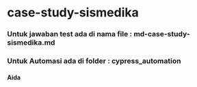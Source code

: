 # case-study-sismedika

### Untuk jawaban test ada di nama file : md-case-study-sismedika.md
### Untuk Automasi ada di folder : cypress_automation

#### Aida 
